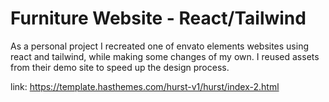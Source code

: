 # Furniture Website - React/Tailwind

As a personal project I recreated one of envato elements websites using react and tailwind, while making some changes of my own. I reused assets from their demo site to speed up the design process.

link: https://template.hasthemes.com/hurst-v1/hurst/index-2.html
